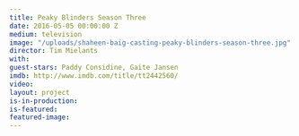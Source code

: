 ```yaml
---
title: Peaky Blinders Season Three
date: 2016-05-05 00:00:00 Z
medium: television
image: "/uploads/shaheen-baig-casting-peaky-blinders-season-three.jpg"
director: Tim Mielants
with: 
guest-stars: Paddy Considine, Gaite Jansen
imdb: http://www.imdb.com/title/tt2442560/
video: 
layout: project
is-in-production: 
is-featured: 
featured-image: 
---
```


